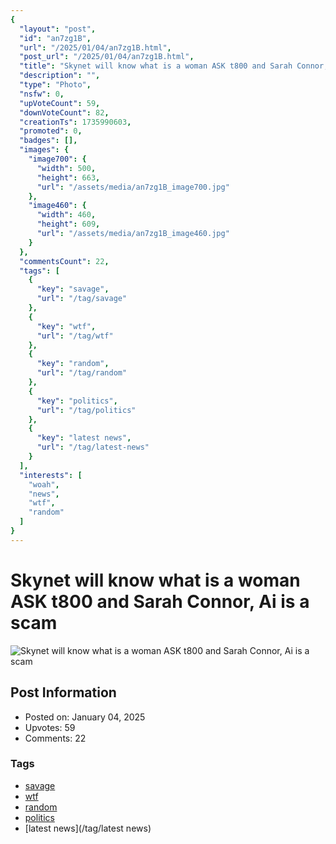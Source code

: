 ```yaml
---
{
  "layout": "post",
  "id": "an7zg1B",
  "url": "/2025/01/04/an7zg1B.html",
  "post_url": "/2025/01/04/an7zg1B.html",
  "title": "Skynet will know what is a woman ASK t800 and Sarah Connor, Ai is a scam",
  "description": "",
  "type": "Photo",
  "nsfw": 0,
  "upVoteCount": 59,
  "downVoteCount": 82,
  "creationTs": 1735990603,
  "promoted": 0,
  "badges": [],
  "images": {
    "image700": {
      "width": 500,
      "height": 663,
      "url": "/assets/media/an7zg1B_image700.jpg"
    },
    "image460": {
      "width": 460,
      "height": 609,
      "url": "/assets/media/an7zg1B_image460.jpg"
    }
  },
  "commentsCount": 22,
  "tags": [
    {
      "key": "savage",
      "url": "/tag/savage"
    },
    {
      "key": "wtf",
      "url": "/tag/wtf"
    },
    {
      "key": "random",
      "url": "/tag/random"
    },
    {
      "key": "politics",
      "url": "/tag/politics"
    },
    {
      "key": "latest news",
      "url": "/tag/latest-news"
    }
  ],
  "interests": [
    "woah",
    "news",
    "wtf",
    "random"
  ]
}
---
```


# Skynet will know what is a woman ASK t800 and Sarah Connor, Ai is a scam

![Skynet will know what is a woman ASK t800 and Sarah Connor, Ai is a scam](/assets/media/an7zg1B_image700.jpg)

## Post Information

- Posted on: January 04, 2025
- Upvotes: 59
- Comments: 22

### Tags

- [savage](/tag/savage)
- [wtf](/tag/wtf)
- [random](/tag/random)
- [politics](/tag/politics)
- [latest news](/tag/latest news)
